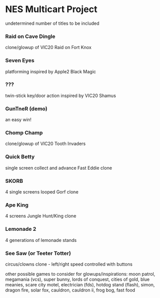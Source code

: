 # NES Multicart Project
undetermined number of titles to be included

### Raid on Cave Dingle
clone/glowup of VIC20 Raid on Fort Knox

### Seven Eyes
platforming inspired by Apple2 Black Magic

### ???
twin-stick key/door action inspired by VIC20 Shamus

### GunTneR (demo)
an easy win!

### Chomp Champ
clone/glowup of VIC20 Tooth Invaders

### Quick Betty
single screen collect and advance Fast Eddie clone

### SKORB
4 single screens looped Gorf clone

### Ape King
4 screens Jungle Hunt/King clone

### Lemonade 2
4 generations of lemonade stands

### See Saw (or Teeter Totter)
circus/clowns clone - left/right speed controlled with buttons

other possible games to consider for glowups/inspirations: moon patrol, megamania (vcs), super bunny, lords of conquest, cities of gold, blue meanies, scare city motel, electrician (fds), hotdog stand (flash), simon, dragon fire, solar fox, cauldron, cauldron ii, frog bog, fast food

